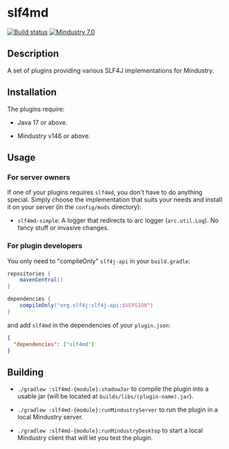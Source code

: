 # slf4md

[![Build status](https://github.com/xpdustry/template-plugin/actions/workflows/build.yml/badge.svg?branch=master&event=push)](https://github.com/xpdustry/template-plugin/actions/workflows/build.yml)
[![Mindustry 7.0](https://img.shields.io/badge/Mindustry-7.0-ffd37f)](https://github.com/Anuken/Mindustry/releases)

## Description

A set of plugins providing various SLF4J implementations for Mindustry.

## Installation

The plugins require:

- Java 17 or above.

- Mindustry v146 or above.

## Usage

### For server owners

If one of your plugins requires `slf4md`, you don't have to do anything special.
Simply choose the implementation that suits your needs and install it on your server (in the `config/mods` directory):

- `slf4md-simple`: A logger that redirects to arc logger (`arc.util.Log`). No fancy stuff or invasive changes.

### For plugin developers

You only need to "compileOnly" `slf4j-api` in your `build.gradle`:

```gradle
repositories {
    mavenCentral()
}

dependencies {
    compileOnly("org.slf4j:slf4j-api:$VERSION")
}
```

and add `slf4md` in the dependencies of your `plugin.json`:

```json
{
  "dependencies": ["slf4md"]
}
```

## Building

- `./gradlew :slf4md-{module}:shadowJar` to compile the plugin into a usable jar (will be located
  at `builds/libs/(plugin-name).jar`).

- `./gradlew :slf4md-{module}:runMindustryServer` to run the plugin in a local Mindustry server.

- `./gradlew :slf4md-{module}:runMindustryDesktop` to start a local Mindustry client that will let you test the plugin.
